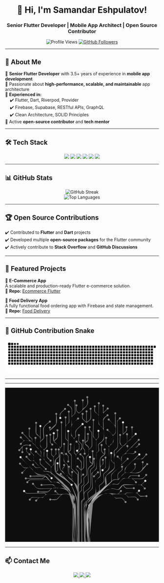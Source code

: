 <h1 align="center">👋 Hi, I'm Samandar Eshpulatov!</h1>
<h3 align="center">Senior Flutter Developer | Mobile App Architect | Open Source Contributor</h3>

<p align="center">
  <img src="https://komarev.com/ghpvc/?username=Thedarik&label=Profile%20Views&color=0e75b6&style=flat" alt="Profile Views" />
  <a href="https://github.com/Thedarik?tab=followers">
    <img src="https://img.shields.io/github/followers/Thedarik?label=Followers&style=social" alt="GitHub Followers" />
  </a>
</p>

---

## 🚀 About Me  
🔹 **Senior Flutter Developer** with 3.5+ years of experience in **mobile app development**  
🔹 Passionate about **high-performance, scalable, and maintainable** app architecture  
🔹 **Experienced in:**  
&nbsp;&nbsp;&nbsp;&nbsp;✔️ Flutter, Dart, Riverpod, Provider  
&nbsp;&nbsp;&nbsp;&nbsp;✔️ Firebase, Supabase, RESTful APIs, GraphQL  
&nbsp;&nbsp;&nbsp;&nbsp;✔️ Clean Architecture, SOLID Principles  
🔹 Active **open-source contributor** and **tech mentor**  

---

## 🛠 Tech Stack  
<p align="center">
  <img src="https://img.shields.io/badge/Dart-0175C2?style=for-the-badge&logo=dart&logoColor=white" />
  <img src="https://img.shields.io/badge/Flutter-02569B?style=for-the-badge&logo=flutter&logoColor=white" />
  <img src="https://img.shields.io/badge/Firebase-FFCA28?style=for-the-badge&logo=firebase&logoColor=white" />
  <img src="https://img.shields.io/badge/Rest%20API-008080?style=for-the-badge" />
  <img src="https://img.shields.io/badge/Clean%20Architecture-%23121011.svg?style=for-the-badge" />
  <img src="https://img.shields.io/badge/Riverpod-0F9D58?style=for-the-badge" />
</p>

---

## 📊 GitHub Stats  
<p align="center">
  <img src="https://streak-stats.demolab.com/?user=Thedarik&theme=dark&hide_border=true" alt="GitHub Streak" />
  <br>
  <img src="https://github-readme-stats.vercel.app/api/top-langs/?username=Thedarik&layout=compact&theme=dark&hide_border=true" alt="Top Languages" />
</p>

---

## 🏆 Open Source Contributions  
✔️ Contributed to **Flutter** and **Dart** projects  
✔️ Developed multiple **open-source packages** for the Flutter community  
✔️ Actively contribute to **Stack Overflow** and **GitHub Discussions**  

---

## 🎯 Featured Projects  
🚀 **E-Commerce App**  
A scalable and production-ready Flutter e-commerce solution.  
🔗 **Repo:** [Ecommerce Flutter](https://github.com/Thedarik/ecommerce-app-flutter)  

📱 **Food Delivery App**  
A fully functional food ordering app with Firebase and state management.  
🔗 **Repo:** [Food Delivery](https://github.com/Thedarik/food-delivery-app)  

---

## 🐍 GitHub Contribution Snake  
<p align="center">
  <img src="https://raw.githubusercontent.com/masxxiii/masxxiii/output/github-contribution-grid-snake-dark.svg#gh-dark-mode-only" />
</p>

---

---

![Snake animation](https://github.com/Thedarik/Thedarik/blob/main/dist/github-contribution-grid-snake.svg)

---

## 📫 Contact Me  
<p align="center">
  <a href="https://www.linkedin.com/in/samandar-eshpulatov-5175802b6/">
    <img src="https://img.shields.io/badge/-LinkedIn-0077B5?logo=linkedin&logoColor=white&style=for-the-badge" />
  </a>
  <a href="https://t.me/fluxzone">
    <img src="https://img.shields.io/badge/-Telegram-26A5E4?logo=telegram&logoColor=white&style=for-the-badge" />
  </a>
  <a href="https://www.upwork.com/freelancers/~0189c72f70e6b68f66">
    <img src="https://img.shields.io/badge/-Upwork-6fda44?logo=upwork&logoColor=white&style=for-the-badge" />
  </a>
</p>
